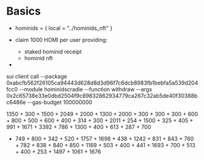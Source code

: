 # Basics

* hominids = { local = "../hominids_nft" }

* claim 1000 HOMI per user providing:
  - staked hominid receipt
  - hominid nft


* 
sui client call --package 0xabcfb562f26105ca94443d628d8d3d96f7c6dcb8983fb1bebfa5a539d204fcc0 --module hominidscradle --function withdraw --args 0x2c65738e33e0dbd2504f9c89832862934779ca267c32ab5de40f30388bc6486e --gas-budget 100000000

1350 + 300 + 1500 + 2049 + 2000 + 1300 + 2000 + 300 + 300 + 300 + 600 + 800 + 500 + 600 + 400 + 314 + 
300 + 2011 + 254 + 1500 + 325 + 405 + 991 + 1671 + 3392 + 786 + 1300 + 400 + 613 + 287 + 700 
+ 749 +  800 + 342 + 520 + 1757 + 1698 + 438 + 1242 + 831 + 843 + 760 + 782 + 838 + 840 +
850 + 1169 + 503 + 400 + 441 + 1693 + 700 + 513 + 400 + 253 + 1497 + 1061 + 1676